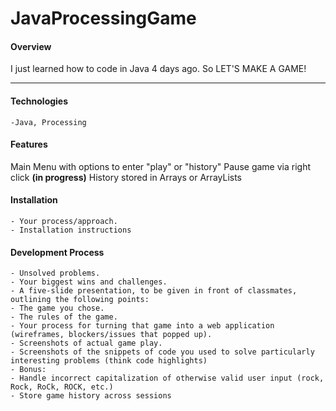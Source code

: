 # JavaProcessingGame

#### Overview

I just learned how to code in Java 4 days ago. So LET'S MAKE A GAME!

---

#### Technologies

    -Java, Processing


#### Features

Main Menu with options to enter "play" or "history"
Pause game via right click
**(in progress)** History stored in Arrays or ArrayLists

#### Installation
    - Your process/approach.
    - Installation instructions
    
#### Development Process
    - Unsolved problems.
    - Your biggest wins and challenges.
    - A five-slide presentation, to be given in front of classmates, outlining the following points:
    - The game you chose.
    - The rules of the game.
    - Your process for turning that game into a web application (wireframes, blockers/issues that popped up).
    - Screenshots of actual game play.
    - Screenshots of the snippets of code you used to solve particularly interesting problems (think code highlights)
    - Bonus:
    - Handle incorrect capitalization of otherwise valid user input (rock, Rock, RoCk, ROCK, etc.)
    - Store game history across sessions
